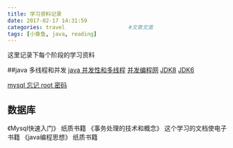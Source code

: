 ```yaml
---
title: 学习资料记录
date: 2017-02-17 14:31:59
categories: travel                    #文章文类
tags: [小章鱼, java, reading]
---
```


这里记录下每个阶段的学习资料

##java 多线程和并发
[java 并发性和多线程](http://wiki.jikexueyuan.com/project/java-concurrent/thread-communication.html)
[并发编程网](http://ifeve.com/)
[JDK8](http://docs.oracle.com/javase/8/docs/api/index.html)
[JDK6](http://download.java.net/jdk/jdk-api-localizations/jdk-api-zh-cn/builds/latest/html/zh_CN/api/)


[mysql 忘记 root 密码](http://lycy521.blog.51cto.com/3492922/1333172)
## 数据库
《Mysql快速入门》 纸质书籍
《事务处理的技术和概念》 这个学习的文档使电子书籍
《java编程思想》 纸质书籍

